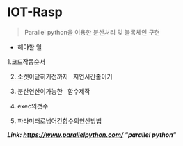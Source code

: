 # IOT-Rasp


> Parallel python을 이용한 분산처리 및 블록체인 구현

- 해야할 일



1.코드작동순서

2. 소켓이닫히기전까지
   지연시간줄이기

3. 분산연산이가능한
   함수제작
   
4. exec의갯수

5. 파라미터로넘어간함수의연산방법
   



***Link: https://www.parallelpython.com/ "parallel python"***
